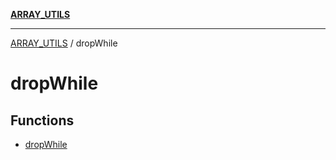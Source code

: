 [**ARRAY_UTILS**](../README.md)

***

[ARRAY_UTILS](../README.md) / dropWhile

# dropWhile

## Functions

- [dropWhile](functions/dropWhile.md)

